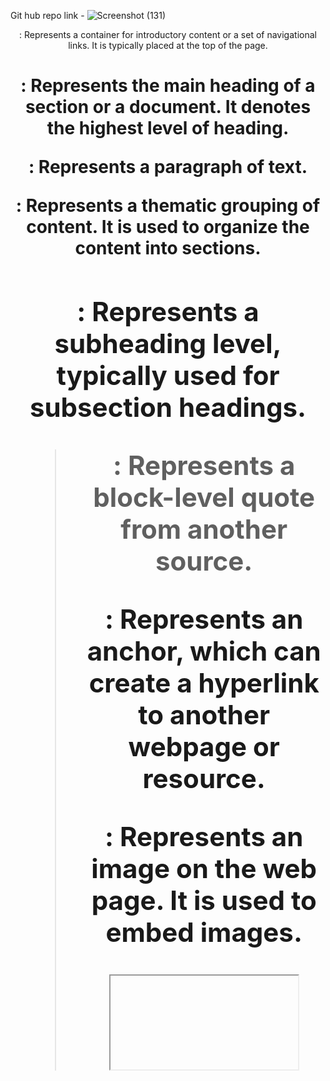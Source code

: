Git hub repo link - 
![Screenshot (131)](https://github.com/shweta-sharma-1009/tribute-/assets/128416925/a8c0aef4-f6b8-4a90-983c-93ad774bba0f)
<header>: Represents a container for introductory content or a set of navigational links. It is typically placed at the top of the page.
<h1>: Represents the main heading of a section or a document. It denotes the highest level of heading.

<p>: Represents a paragraph of text.

<section>: Represents a thematic grouping of content. It is used to organize the content into sections.

<h2>: Represents a subheading level, typically used for subsection headings.

<blockquote>: Represents a block-level quote from another source.

<a>: Represents an anchor, which can create a hyperlink to another webpage or resource.

<img>: Represents an image on the web page. It is used to embed images.

<iframe>: Represents an inline frame, which can embed another document or web page within the current page.

<script>: Represents a client-side script, usually written in JavaScript.

<div>: Represents a generic container or a division within the web page.

<iframe> (within the "Google Map" section): Used to embed a Google Map on the page.
